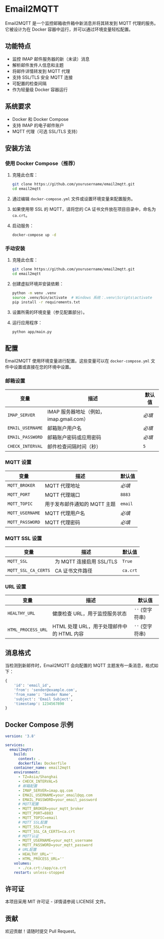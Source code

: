 # Email2MQTT

Email2MQTT 是一个监控邮箱收件箱中新消息并将其转发到 MQTT 代理的服务。它被设计为在 Docker 容器中运行，并可以通过环境变量轻松配置。

## 功能特点

- 监控 IMAP 邮件服务器的新（未读）消息
- 解析邮件发件人信息和主题
- 将邮件详情转发到 MQTT 代理
- 支持 SSL/TLS 安全 MQTT 连接
- 可配置的检查间隔
- 作为轻量级 Docker 容器运行

## 系统要求

- Docker 和 Docker Compose
- 支持 IMAP 的电子邮件账户
- MQTT 代理（可选 SSL/TLS 支持）

## 安装方法

### 使用 Docker Compose（推荐）

1. 克隆此仓库：
   ```bash
   git clone https://github.com/yourusername/email2mqtt.git
   cd email2mqtt
   ```

2. 通过编辑 `docker-compose.yml` 文件或设置环境变量来配置服务。

3. 如果使用带 SSL 的 MQTT，请将您的 CA 证书文件放在项目目录中，命名为 `ca.crt`。

4. 启动服务：
   ```bash
   docker-compose up -d
   ```

### 手动安装

1. 克隆此仓库：
   ```bash
   git clone https://github.com/yourusername/email2mqtt.git
   cd email2mqtt
   ```

2. 创建虚拟环境并安装依赖：
   ```bash
   python -m venv .venv
   source .venv/bin/activate  # Windows 系统：.venv\Scripts\activate
   pip install -r requirements.txt
   ```

3. 设置所需的环境变量（参见配置部分）。

4. 运行应用程序：
   ```bash
   python app/main.py
   ```

## 配置

Email2MQTT 使用环境变量进行配置。这些变量可以在 `docker-compose.yml` 文件中设置或直接在您的环境中设置。

### 邮箱设置

| 变量 | 描述 | 默认值 |
|----------|-------------|--------|
| `IMAP_SERVER` | IMAP 服务器地址（例如，imap.gmail.com） | *必填* |
| `EMAIL_USERNAME` | 邮箱账户用户名 | *必填* |
| `EMAIL_PASSWORD` | 邮箱账户密码或应用密码 | *必填* |
| `CHECK_INTERVAL` | 邮件检查间隔时间（秒） | `5` |

### MQTT 设置

| 变量 | 描述 | 默认值 |
|----------|-------------|--------|
| `MQTT_BROKER` | MQTT 代理地址 | *必填* |
| `MQTT_PORT` | MQTT 代理端口 | `8883` |
| `MQTT_TOPIC` | 用于发布邮件通知的 MQTT 主题 | `email` |
| `MQTT_USERNAME` | MQTT 代理用户名 | *必填* |
| `MQTT_PASSWORD` | MQTT 代理密码 | *必填* |

### MQTT SSL 设置

| 变量 | 描述 | 默认值 |
|----------|-------------|--------|
| `MQTT_SSL` | 为 MQTT 连接启用 SSL/TLS | `True` |
| `MQTT_SSL_CA_CERTS` | CA 证书文件路径 | `ca.crt` |

### URL 设置

| 变量 | 描述 | 默认值 |
|----------|-------------|--------|
| `HEALTHY_URL` | 健康检查 URL，用于监控服务状态 | `''` (空字符串) |
| `HTML_PROCESS_URL` | HTML 处理 URL，用于处理邮件中的 HTML 内容 | `''` (空字符串) |

## 消息格式

当检测到新邮件时，Email2MQTT 会向配置的 MQTT 主题发布一条消息，格式如下：

```python
{
    'id': 'email_id',
    'from': 'sender@example.com',
    'from_name': 'Sender Name',
    'subject': 'Email Subject',
    'timestamp': 1234567890
}
```

## Docker Compose 示例

```yaml
version: '3.8'

services:
  email2mqtt:
    build:
      context: .
      dockerfile: Dockerfile
    container_name: email2mqtt
    environment:
      - TZ=Asia/Shanghai
      - CHECK_INTERVAL=5
      # 邮箱配置
      - IMAP_SERVER=imap.qq.com
      - EMAIL_USERNAME=your_email@qq.com
      - EMAIL_PASSWORD=your_email_password
      # MQTT配置
      - MQTT_BROKER=your_mqtt_broker
      - MQTT_PORT=8883
      - MQTT_TOPIC=email
      # MQTT SSL配置
      - MQTT_SSL=True
      - MQTT_SSL_CA_CERTS=ca.crt
      # MQTT认证
      - MQTT_USERNAME=your_mqtt_username
      - MQTT_PASSWORD=your_mqtt_password
      # URL配置
      - HEALTHY_URL=''
      - HTML_PROCESS_URL=''
    volumes:
      - ./ca.crt:/app/ca.crt 
    restart: unless-stopped
```

## 许可证

本项目采用 MIT 许可证 - 详情请参阅 LICENSE 文件。

## 贡献

欢迎贡献！请随时提交 Pull Request。